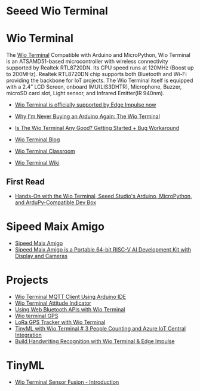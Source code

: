 
# Seeed Wio Terminal
# Wio Terminal
The [Wio Terminal](https://www.seeedstudio.com/Wio-Terminal-p-4509.html)
Compatible with Arduino and MicroPython, Wio Terminal is an ATSAMD51-based microcontroller with wireless connectivity supported by Realtek RTL8720DN. Its CPU speed runs at 120MHz (Boost up to 200MHz). Realtek RTL8720DN chip supports both Bluetooth and Wi-Fi providing the backbone for IoT projects. The Wio Terminal itself is equipped with a 2.4” LCD Screen, onboard IMU(LIS3DHTR), Microphone, Buzzer, microSD card slot, Light sensor, and Infrared Emitter(IR 940nm).

* [Wio Terminal is officially supported by Edge Impulse now](https://www.seeedstudio.com/blog/2020/07/23/wio-terminal-is-officially-supported-by-edge-impulse-now/)
* [Why I'm Never Buying an Arduino Again: The Wio Terminal](https://www.youtube.com/watch?v=K4Irg3N7iLM)
* [Is The Wio Terminal Any Good? Getting Started + Bug Workaround](https://www.youtube.com/watch?v=pX_8mE53En4)

* [Wio Terminal Blog](https://www.seeedstudio.com/blog/tag/wio-terminal/)
* [Wio Terminal Classroom](https://www.youtube.com/playlist?list=PLpH_4mf13-A0MzOdPNITVfoVBMvf7Rg9g)
* [Wio Terminal Wiki](https://wiki.seeedstudio.com/Wio-Terminal-Getting-Started/)

## First Read
* [Hands-On with the Wio Terminal, Seeed Studio's Arduino, MicroPython, and ArduPy-Compatible Dev Box](https://www.hackster.io/news/hands-on-with-the-wio-terminal-seeed-studio-s-arduino-micropython-and-ardupy-compatible-dev-box-f8bf5b0bb493)

# Sipeed Maix Amigo
* [Sipeed Maix Amigo](https://www.seeedstudio.com/Sipeed-Maix-Amigo-p-4689.html)
* [Sipeed Maix Amigo is a Portable 64-bit RISC-V AI Development Kit with Display and Cameras](https://www.cnx-software.com/2020/08/24/sipeed-maix-amigo-portable-64-bit-risc-v-ai-development-kit-display-cameras/)

# Projects
* [Wio Terminal MQTT Client Using Arduino IDE](https://dzone.com/articles/wio-terminal-mqtt-client-using-arduino-ide)
* [Wio Terminal Attitude Indicator](https://www.hackster.io/SeeedStudio/wio-terminal-attitude-indicator-eae8d6)
* [Using Web Bluetooth APIs with Wio Terminal](https://wiki.seeedstudio.com/Wio-Terminal-Web-Bluetooth/)
* [Wio terminal GPS](https://www.hackster.io/SeeedStudio/wio-terminal-gps-ad70e2)
* [LoRa GPS Tracker with Wio Terminal](https://www.hackster.io/idreams/lora-gps-tracker-with-wio-terminal-5d8647)
* [TinyML with Wio Terminal # 3 People Counting and Azure IoT Central Integration](https://www.seeedstudio.com/blog/2021/02/26/tinyml-with-wio-terminal-3-people-counting-and-azure-iot-central-integration/)
* [Build Handwriting Recognition with Wio Terminal & Edge Impulse](https://www.seeedstudio.com/blog/2021/03/02/handwriting-recognition-with-wio-terminal-edge-impulse/)

# TinyML
* [Wio Terminal Sensor Fusion - Introduction](https://www.element14.com/community/community/project14/sensors/blog/2020/10/26/wio-terminal-sensor-fusion)



